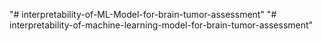"# interpretability-of-ML-Model-for-brain-tumor-assessment" 
"# interpretability-of-machine-learning-model-for-brain-tumor-assessment" 
